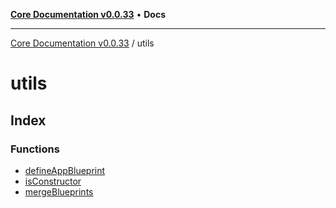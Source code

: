 [**Core Documentation v0.0.33**](../README.md) • **Docs**

***

[Core Documentation v0.0.33](../modules.md) / utils

# utils

## Index

### Functions

- [defineAppBlueprint](functions/defineAppBlueprint.md)
- [isConstructor](functions/isConstructor.md)
- [mergeBlueprints](functions/mergeBlueprints.md)
